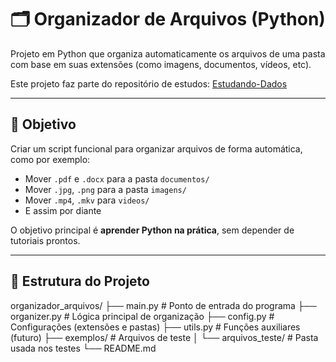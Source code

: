 # 🗂️ Organizador de Arquivos (Python)

Projeto em Python que organiza automaticamente os arquivos de uma pasta com base em suas extensões (como imagens, documentos, vídeos, etc).

Este projeto faz parte do repositório de estudos: [Estudando-Dados](https://github.com/rau7s/Estudando-Dados)

---

## 🚀 Objetivo

Criar um script funcional para organizar arquivos de forma automática, como por exemplo:

- Mover `.pdf` e `.docx` para a pasta `documentos/`
- Mover `.jpg`, `.png` para a pasta `imagens/`
- Mover `.mp4`, `.mkv` para `videos/`
- E assim por diante

O objetivo principal é **aprender Python na prática**, sem depender de tutoriais prontos.

---

## 📁 Estrutura do Projeto

organizador_arquivos/
├── main.py # Ponto de entrada do programa
├── organizer.py # Lógica principal de organização
├── config.py # Configurações (extensões e pastas)
├── utils.py # Funções auxiliares (futuro)
├── exemplos/ # Arquivos de teste
│ └── arquivos_teste/ # Pasta usada nos testes
└── README.md

